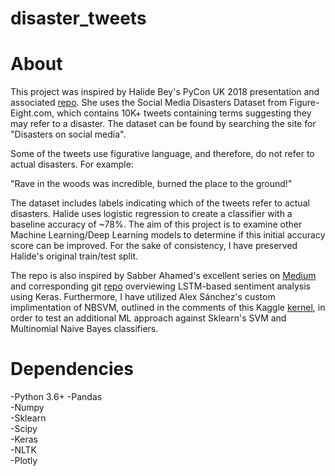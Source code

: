 # disaster_tweets






About
=====
This project was inspired by Halide Bey's PyCon UK 2018 presentation and associated [repo](https://github.com/halidebey/PyCon2018/blob/master/analysis.py). She uses the Social Media Disasters Dataset from Figure-Eight.com, which contains 10K+ tweets containing terms suggesting they may refer to a disaster. The dataset can be found by searching the site for "Disasters on social media". 
  
Some of the tweets use figurative language, and therefore, do not refer to actual disasters. For example:
  
  "Rave in the woods was incredible, burned the place to the ground!"
  
The dataset includes labels indicating which of the tweets refer to actual disasters. Halide uses logistic regression to create a classifier with a baseline accuracy of ~78%. The aim of this project is to examine other Machine Learning/Deep Learning models to determine if this initial accuracy score can be improved. For the sake of consistency, I have preserved Halide's original train/test split. 
  
The repo is also inspired by Sabber Ahamed's excellent series on [Medium](https://medium.com/@sabber/classifying-yelp-review-comments-using-lstm-and-word-embeddings-part-1-eb2275e4066b) and corresponding git [repo](https://github.com/msahamed/yelp_comments_classification_nlp) overviewing LSTM-based sentiment analysis using Keras. Furthermore, I have utilized Alex Sánchez's custom implimentation of NBSVM, outlined in the comments of this Kaggle [kernel](https://www.kaggle.com/jhoward/nb-svm-strong-linear-baseline), in order to test an additional ML approach against Sklearn's SVM and Multinomial Naive Bayes classifiers.


Dependencies
============
-Python 3.6+
-Pandas  
-Numpy   
-Sklearn  
-Scipy  
-Keras  
-NLTK  
-Plotly  
